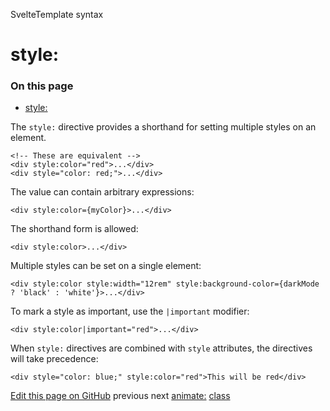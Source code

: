 SvelteTemplate syntax

# style:

### On this page

- [style:](https://svelte.dev/docs/svelte/</docs/svelte/style>)

The `style:` directive provides a shorthand for setting multiple styles on an element.

```
<!-- These are equivalent -->
<div style:color="red">...</div>
<div style="color: red;">...</div>
```

The value can contain arbitrary expressions:

```
<div style:color={myColor}>...</div>
```

The shorthand form is allowed:

```
<div style:color>...</div>
```

Multiple styles can be set on a single element:

```
<div style:color style:width="12rem" style:background-color={darkMode ? 'black' : 'white'}>...</div>
```

To mark a style as important, use the `|important` modifier:

```
<div style:color|important="red">...</div>
```

When `style:` directives are combined with `style` attributes, the directives will take precedence:

```
<div style="color: blue;" style:color="red">This will be red</div>
```

[ Edit this page on GitHub](https://svelte.dev/docs/svelte/<https:/github.com/sveltejs/svelte/edit/main/documentation/docs/03-template-syntax/17-style.md>)
previous next
[animate:](https://svelte.dev/docs/svelte/</docs/svelte/animate>) [class](https://svelte.dev/docs/svelte/</docs/svelte/class>)
